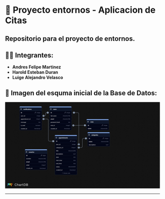 # 📅 Proyecto entornos - Aplicacion de Citas

Repositorio para el proyecto de entornos.
---
## 🤝🏻 Integrantes:
* **Andres Felipe Martinez**
* **Harold Esteban Duran**
* **Luige Alejandro Velasco**

## 💾 Imagen del esquma inicial de la Base de Datos:

![Base_Datos](neondb-db.jpeg)


---

